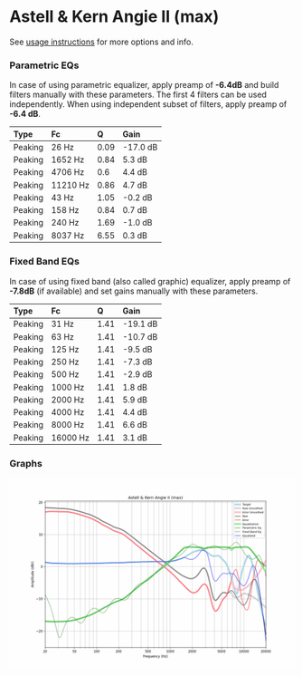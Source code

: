 # Astell & Kern Angie II (max)
See [usage instructions](https://github.com/jaakkopasanen/AutoEq#usage) for more options and info.

### Parametric EQs
In case of using parametric equalizer, apply preamp of **-6.4dB** and build filters manually
with these parameters. The first 4 filters can be used independently.
When using independent subset of filters, apply preamp of **-6.4 dB**.

| Type    | Fc       |    Q | Gain     |
|:--------|:---------|:-----|:---------|
| Peaking | 26 Hz    | 0.09 | -17.0 dB |
| Peaking | 1652 Hz  | 0.84 | 5.3 dB   |
| Peaking | 4706 Hz  | 0.6  | 4.4 dB   |
| Peaking | 11210 Hz | 0.86 | 4.7 dB   |
| Peaking | 43 Hz    | 1.05 | -0.2 dB  |
| Peaking | 158 Hz   | 0.84 | 0.7 dB   |
| Peaking | 240 Hz   | 1.69 | -1.0 dB  |
| Peaking | 8037 Hz  | 6.55 | 0.3 dB   |

### Fixed Band EQs
In case of using fixed band (also called graphic) equalizer, apply preamp of **-7.8dB**
(if available) and set gains manually with these parameters.

| Type    | Fc       |    Q | Gain     |
|:--------|:---------|:-----|:---------|
| Peaking | 31 Hz    | 1.41 | -19.1 dB |
| Peaking | 63 Hz    | 1.41 | -10.7 dB |
| Peaking | 125 Hz   | 1.41 | -9.5 dB  |
| Peaking | 250 Hz   | 1.41 | -7.3 dB  |
| Peaking | 500 Hz   | 1.41 | -2.9 dB  |
| Peaking | 1000 Hz  | 1.41 | 1.8 dB   |
| Peaking | 2000 Hz  | 1.41 | 5.9 dB   |
| Peaking | 4000 Hz  | 1.41 | 4.4 dB   |
| Peaking | 8000 Hz  | 1.41 | 6.6 dB   |
| Peaking | 16000 Hz | 1.41 | 3.1 dB   |

### Graphs
![](./Astell%20&%20Kern%20Angie%20II%20(max).png)
